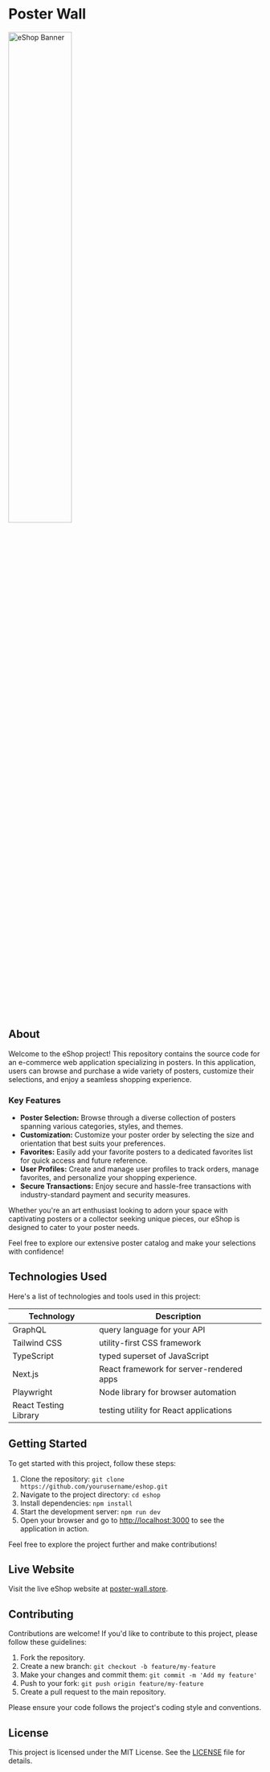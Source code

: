 # Poster Wall

<img src="https://i.ibb.co/K05w877/eshop.png" alt="eShop Banner" width="50%">

## About

Welcome to the eShop project! This repository contains the source code for an e-commerce web application specializing in posters. In this application, users can browse and purchase a wide variety of posters, customize their selections, and enjoy a seamless shopping experience.

### Key Features

- **Poster Selection:** Browse through a diverse collection of posters spanning various categories, styles, and themes.
- **Customization:** Customize your poster order by selecting the size and orientation that best suits your preferences.
- **Favorites:** Easily add your favorite posters to a dedicated favorites list for quick access and future reference.
- **User Profiles:** Create and manage user profiles to track orders, manage favorites, and personalize your shopping experience.
- **Secure Transactions:** Enjoy secure and hassle-free transactions with industry-standard payment and security measures.

Whether you're an art enthusiast looking to adorn your space with captivating posters or a collector seeking unique pieces, our eShop is designed to cater to your poster needs.

Feel free to explore our extensive poster catalog and make your selections with confidence!

## Technologies Used

Here's a list of technologies and tools used in this project:

| Technology            | Description                                |
| --------------------- | ------------------------------------------ |
| GraphQL               | query language for your API              |
| Tailwind CSS          | utility-first CSS framework              |
| TypeScript            | typed superset of JavaScript             |
| Next.js               | React framework for server-rendered apps |
| Playwright            | Node library for browser automation      |
| React Testing Library | testing utility for React applications   |

## Getting Started

To get started with this project, follow these steps:

1. Clone the repository: `git clone https://github.com/yourusername/eshop.git`
2. Navigate to the project directory: `cd eshop`
3. Install dependencies: `npm install`
4. Start the development server: `npm run dev`
5. Open your browser and go to [http://localhost:3000](http://localhost:3000) to see the application in action.

Feel free to explore the project further and make contributions!

## Live Website

Visit the live eShop website at [poster-wall.store](https://poster-wall.store).

## Contributing

Contributions are welcome! If you'd like to contribute to this project, please follow these guidelines:

1. Fork the repository.
2. Create a new branch: `git checkout -b feature/my-feature`
3. Make your changes and commit them: `git commit -m 'Add my feature'`
4. Push to your fork: `git push origin feature/my-feature`
5. Create a pull request to the main repository.

Please ensure your code follows the project's coding style and conventions.

## License

This project is licensed under the MIT License. See the [LICENSE](LICENSE) file for details.
